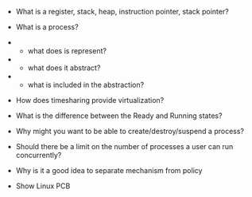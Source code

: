 - What is a register, stack, heap, instruction pointer,
stack pointer?
- What is a process?
- - what does is represent?
- - what does it abstract?
- - what is included in the abstraction?
- How does timesharing provide virtualization?
- What is the difference between the Ready and Running
states?

- Why might you want to be able to create/destroy/suspend a process?

- Should there be a limit on the number of processes a user can run concurrently?
- Why is it a good idea to separate mechanism from
policy
- Show Linux PCB